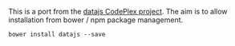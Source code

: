 This is a port from the [datajs CodePlex project](http://datajs.codeplex.com/). The aim is to allow installation from bower / npm package management.

    bower install datajs --save